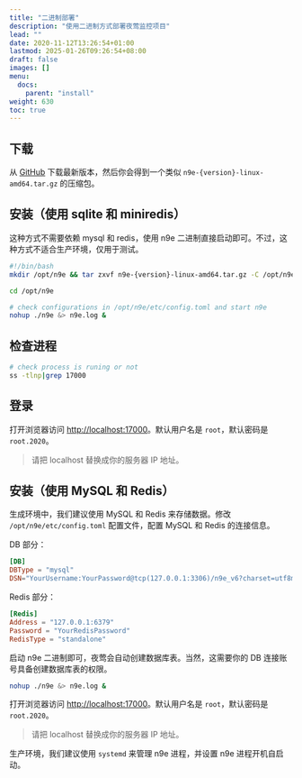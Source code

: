 ```yaml
---
title: "二进制部署"
description: "使用二进制方式部署夜莺监控项目"
lead: ""
date: 2020-11-12T13:26:54+01:00
lastmod: 2025-01-26T09:26:54+08:00
draft: false
images: []
menu:
  docs:
    parent: "install"
weight: 630
toc: true
---
```


## 下载

从 [GitHub](https://github.com/ccfos/nightingale/releases) 下载最新版本，然后你会得到一个类似 `n9e-{version}-linux-amd64.tar.gz` 的压缩包。

## 安装（使用 sqlite 和 miniredis）

这种方式不需要依赖 mysql 和 redis，使用 n9e 二进制直接启动即可。不过，这种方式不适合生产环境，仅用于测试。

```bash
#!/bin/bash
mkdir /opt/n9e && tar zxvf n9e-{version}-linux-amd64.tar.gz -C /opt/n9e

cd /opt/n9e

# check configurations in /opt/n9e/etc/config.toml and start n9e
nohup ./n9e &> n9e.log &
```

## 检查进程

```bash
# check process is runing or not
ss -tlnp|grep 17000
```

## 登录

打开浏览器访问 [http://localhost:17000](http://localhost:17000)。默认用户名是 `root`，默认密码是 `root.2020`。

> 请把 localhost 替换成你的服务器 IP 地址。

## 安装（使用 MySQL 和 Redis）

生成环境中，我们建议使用 MySQL 和 Redis 来存储数据。修改 `/opt/n9e/etc/config.toml` 配置文件，配置 MySQL 和 Redis 的连接信息。

DB 部分：

```toml
[DB]
DBType = "mysql"
DSN="YourUsername:YourPassword@tcp(127.0.0.1:3306)/n9e_v6?charset=utf8mb4&parseTime=True&loc=Local"
```

Redis 部分：

```toml
[Redis]
Address = "127.0.0.1:6379"
Password = "YourRedisPassword"
RedisType = "standalone"
```

启动 n9e 二进制即可，夜莺会自动创建数据库表。当然，这需要你的 DB 连接账号具备创建数据库表的权限。

```bash
nohup ./n9e &> n9e.log &
```

打开浏览器访问 [http://localhost:17000](http://localhost:17000)。默认用户名是 `root`，默认密码是 `root.2020`。

> 请把 localhost 替换成你的服务器 IP 地址。

生产环境，我们建议使用 `systemd` 来管理 n9e 进程，并设置 n9e 进程开机自启动。
